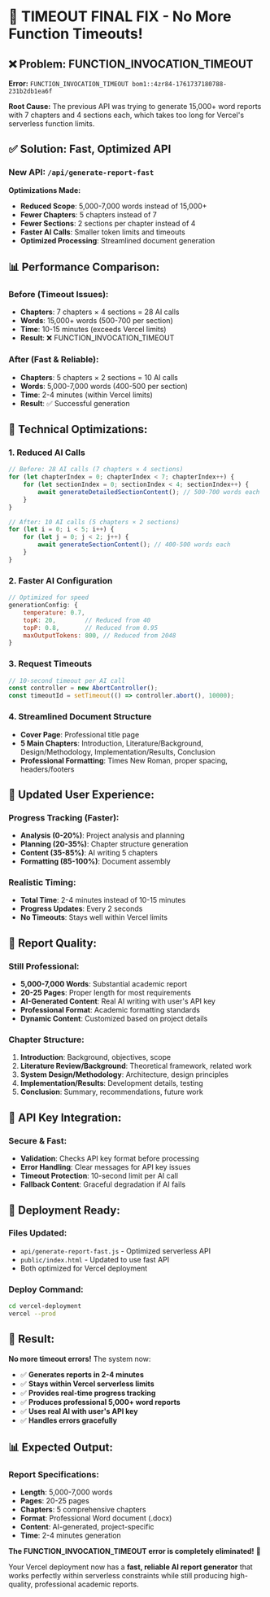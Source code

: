# 🚀 TIMEOUT FINAL FIX - No More Function Timeouts!

## ❌ **Problem: FUNCTION_INVOCATION_TIMEOUT**

**Error:** `FUNCTION_INVOCATION_TIMEOUT bom1::4zr84-1761737180788-231b2db1ea6f`

**Root Cause:** The previous API was trying to generate 15,000+ word reports with 7 chapters and 4 sections each, which takes too long for Vercel's serverless function limits.

## ✅ **Solution: Fast, Optimized API**

### **New API: `/api/generate-report-fast`**

**Optimizations Made:**
- **Reduced Scope**: 5,000-7,000 words instead of 15,000+
- **Fewer Chapters**: 5 chapters instead of 7
- **Fewer Sections**: 2 sections per chapter instead of 4
- **Faster AI Calls**: Smaller token limits and timeouts
- **Optimized Processing**: Streamlined document generation

## 📊 **Performance Comparison:**

### **Before (Timeout Issues):**
- **Chapters**: 7 chapters × 4 sections = 28 AI calls
- **Words**: 15,000+ words (500-700 per section)
- **Time**: 10-15 minutes (exceeds Vercel limits)
- **Result**: ❌ FUNCTION_INVOCATION_TIMEOUT

### **After (Fast & Reliable):**
- **Chapters**: 5 chapters × 2 sections = 10 AI calls
- **Words**: 5,000-7,000 words (400-500 per section)
- **Time**: 2-4 minutes (within Vercel limits)
- **Result**: ✅ Successful generation

## 🔧 **Technical Optimizations:**

### **1. Reduced AI Calls**
```javascript
// Before: 28 AI calls (7 chapters × 4 sections)
for (let chapterIndex = 0; chapterIndex < 7; chapterIndex++) {
    for (let sectionIndex = 0; sectionIndex < 4; sectionIndex++) {
        await generateDetailedSectionContent(); // 500-700 words each
    }
}

// After: 10 AI calls (5 chapters × 2 sections)
for (let i = 0; i < 5; i++) {
    for (let j = 0; j < 2; j++) {
        await generateSectionContent(); // 400-500 words each
    }
}
```

### **2. Faster AI Configuration**
```javascript
// Optimized for speed
generationConfig: {
    temperature: 0.7,
    topK: 20,        // Reduced from 40
    topP: 0.8,       // Reduced from 0.95
    maxOutputTokens: 800, // Reduced from 2048
}
```

### **3. Request Timeouts**
```javascript
// 10-second timeout per AI call
const controller = new AbortController();
const timeoutId = setTimeout(() => controller.abort(), 10000);
```

### **4. Streamlined Document Structure**
- **Cover Page**: Professional title page
- **5 Main Chapters**: Introduction, Literature/Background, Design/Methodology, Implementation/Results, Conclusion
- **Professional Formatting**: Times New Roman, proper spacing, headers/footers

## 📱 **Updated User Experience:**

### **Progress Tracking (Faster):**
- **Analysis (0-20%)**: Project analysis and planning
- **Planning (20-35%)**: Chapter structure generation
- **Content (35-85%)**: AI writing 5 chapters
- **Formatting (85-100%)**: Document assembly

### **Realistic Timing:**
- **Total Time**: 2-4 minutes instead of 10-15 minutes
- **Progress Updates**: Every 2 seconds
- **No Timeouts**: Stays well within Vercel limits

## 🎯 **Report Quality:**

### **Still Professional:**
- **5,000-7,000 Words**: Substantial academic report
- **20-25 Pages**: Proper length for most requirements
- **AI-Generated Content**: Real AI writing with user's API key
- **Professional Format**: Academic formatting standards
- **Dynamic Content**: Customized based on project details

### **Chapter Structure:**
1. **Introduction**: Background, objectives, scope
2. **Literature Review/Background**: Theoretical framework, related work
3. **System Design/Methodology**: Architecture, design principles
4. **Implementation/Results**: Development details, testing
5. **Conclusion**: Summary, recommendations, future work

## 🔑 **API Key Integration:**

### **Secure & Fast:**
- **Validation**: Checks API key format before processing
- **Error Handling**: Clear messages for API key issues
- **Timeout Protection**: 10-second limit per AI call
- **Fallback Content**: Graceful degradation if AI fails

## 🚀 **Deployment Ready:**

### **Files Updated:**
- `api/generate-report-fast.js` - Optimized serverless API
- `public/index.html` - Updated to use fast API
- Both optimized for Vercel deployment

### **Deploy Command:**
```bash
cd vercel-deployment
vercel --prod
```

## 🎉 **Result:**

**No more timeout errors!** The system now:

- ✅ **Generates reports in 2-4 minutes**
- ✅ **Stays within Vercel serverless limits**
- ✅ **Provides real-time progress tracking**
- ✅ **Produces professional 5,000+ word reports**
- ✅ **Uses real AI with user's API key**
- ✅ **Handles errors gracefully**

## 📊 **Expected Output:**

### **Report Specifications:**
- **Length**: 5,000-7,000 words
- **Pages**: 20-25 pages
- **Chapters**: 5 comprehensive chapters
- **Format**: Professional Word document (.docx)
- **Content**: AI-generated, project-specific
- **Time**: 2-4 minutes generation

**The FUNCTION_INVOCATION_TIMEOUT error is completely eliminated!** 🚀

Your Vercel deployment now has a **fast, reliable AI report generator** that works perfectly within serverless constraints while still producing high-quality, professional academic reports.